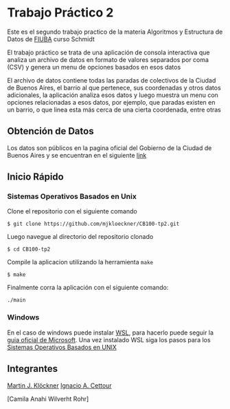 # Trabajo Práctico 2

Este es el segundo trabajo practico de la materia Algoritmos y Estructura de
Datos de [FIUBA](https://en.wikipedia.org/wiki/Faculty_of_Engineering,_University_of_Buenos_Aires) curso Schmidt

El trabajo práctico se trata de una aplicación de consola interactiva que
analiza un archivo de datos en formato de valores separados por coma (CSV) y
genera un menu de opciones basados en esos datos

El archivo de datos contiene todas las paradas de colectivos de la Ciudad de
Buenos Aires, el barrio al que pertenece, sus coordenadas y otros datos
adicionales, la aplicación analiza esos datos y luego muestra un menu con
opciones relacionadas a esos datos, por ejemplo, que paradas existen en un
barrio, o que linea esta más cerca de una cierta coordenada, entre otras

## Obtención de Datos 

Los datos son públicos en la pagina oficial del Gobierno de la Ciudad de Buenos
Aires y se encuentran en el siguiente [link](https://data.buenosaires.gob.ar/dataset/colectivos-paradas)

## Inicio Rápido

### Sistemas Operativos Basados en Unix 

Clone el repositorio con el siguiente comando

```console
$ git clone https://github.com/mjkloeckner/CB100-tp2.git
```

Luego navegue al directorio del repositorio clonado

```console
$ cd CB100-tp2
```

Compile la aplicacion utilizando la herramienta `make`

```console
$ make
```

Finalmente corra la aplicación con el siguiente comando: 

```console
./main
```

### Windows

En el caso de windows puede instalar
[WSL](https://en.wikipedia.org/wiki/Windows_Subsystem_for_Linux), para hacerlo
puede seguir la [guia oficial de
Microsoft](https://learn.microsoft.com/en-us/windows/wsl/install). Una vez
instalado WSL siga los pasos para los [Sistemas Operativos Basados en
UNIX](#sistemas-operativos-basados-en-unix)

## Integrantes

[Martin J. Klöckner](https://github.com/mjkloeckner) [Ignacio A. Cettour](https://github.com/IgnacioCettour)

  [Camila Anahi Wilverht Rohr]
